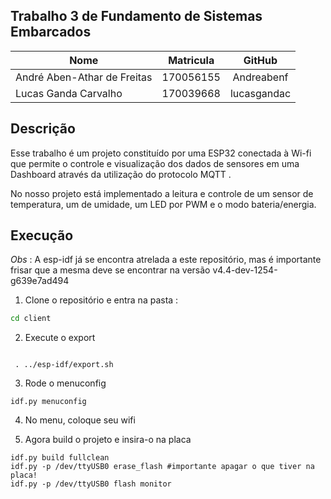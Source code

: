 ## Trabalho 3 de Fundamento de Sistemas Embarcados

**Nome** | **Matricula** | **GitHub** 
---------|:-------------:|:----------:
André Aben-Athar de Freitas | 170056155 | Andreabenf
Lucas Ganda Carvalho| 170039668 | lucasgandac

## Descrição
Esse trabalho é um projeto constituído por uma ESP32 conectada à Wi-fi que permite o controle e visualização dos dados de sensores em uma Dashboard através da utilização do protocolo MQTT .

No nosso projeto está implementado a leitura e controle de um sensor de temperatura, um de umidade, um LED por PWM e o modo bateria/energia.

## Execução

*Obs* : A esp-idf já se encontra atrelada a este repositório, mas é importante frisar que a mesma deve se encontrar na versão v4.4-dev-1254-g639e7ad494

1. Clone o repositório e entra na pasta :
```sh
cd client

```
2. Execute o export
```

 . ../esp-idf/export.sh
```
3. Rode o menuconfig
```
idf.py menuconfig

```

4. No menu, coloque seu wifi


5. Agora build o projeto e insira-o na placa
```
idf.py build fullclean
idf.py -p /dev/ttyUSB0 erase_flash #importante apagar o que tiver na placa!
idf.py -p /dev/ttyUSB0 flash monitor
```


